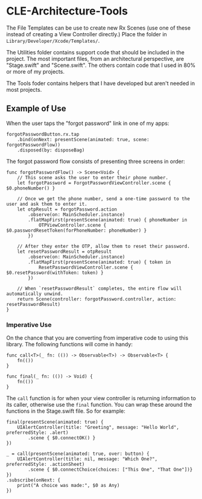 # CLE-Architecture-Tools

The File Templates can be use to create new Rx Scenes (use one of these instead of creating a View Controller directly.) Place the folder in `Library/Developer/Xcode/Templates/`.

The Utilities folder contains support code that should be included in the project. The most important files, from an architectural perspective, are "Stage.swift" and "Scene.swift". The others contain code that I used in 80% or more of my projects.

The Tools foder contains helpers that I have developed but aren't needed in most projects.

## Example of Use

When the user taps the "forgot password" link in one of my apps:
```
forgotPasswordButton.rx.tap
    .bind(onNext: presentScene(animated: true, scene: forgotPasswordFlow))
    .disposed(by: disposeBag)
```

The forgot password flow consists of presenting three screens in order:
```
func forgotPasswordFlow() -> Scene<Void> {
    // This scene asks the user to enter their phone number.
    let forgotPassword = ForgotPasswordViewController.scene { $0.phoneNumber() }

    // Once we get the phone number, send a one-time password to the user and ask them to enter it.
    let otpResult = forgotPassword.action
        .observe(on: MainScheduler.instance)
        .flatMapFirst(presentScene(animated: true) { phoneNumber in
            OTPViewController.scene { $0.passwordResetToken(forPhoneNumber: phoneNumber) }
        })

    // After they enter the OTP, allow them to reset their password.
    let resetPasswordResult = otpResult
        .observe(on: MainScheduler.instance)
        .flatMapFirst(presentScene(animated: true) { token in
            ResetPasswordViewController.scene { $0.resetPassword(withToken: token) }
        })

    // When `resetPasswordResult` completes, the entire flow will automatically unwind.
    return Scene(controller: forgotPassword.controller, action: resetPasswordResult)
}
```

### Imperative Use
On the chance that you are converting from imperative code to using this library. The following functions will come in handy:
```
func call<T>(_ fn: (()) -> Observable<T>) -> Observable<T> {
	fn(())
}

func final(_ fn: (()) -> Void) {
	fn(())
}
```
The `call` function is for when your view controller is returning information to its caller, otherwise use the `final` function. You can wrap these around the functions in the Stage.swift file. So for example:

```
final(presentScene(animated: true) {
    UIAlertController(title: "Greeting", message: "Hello World", preferredStyle: .alert)
        .scene { $0.connectOK() }
})

_ = call(presentScene(animated: true, over: button) {
    UIAlertController(title: nil, message: "Which One?", preferredStyle: .actionSheet)
        .scene { $0.connectChoice(choices: ["This One", "That One"])}
})
.subscribe(onNext: {
    print("A choice was made:", $0 as Any)
})
```
